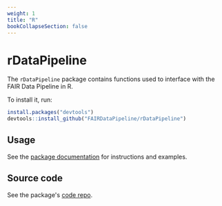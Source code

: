 ```yaml
---
weight: 1
title: "R"
bookCollapseSection: false
---
```


# rDataPipeline

The `rDataPipeline` package contains functions used to interface with the FAIR Data Pipeline in R.

To install it, run:

``` R
install.packages("devtools")
devtools::install_github("FAIRDataPipeline/rDataPipeline")
```

## Usage

See the [package documentation][docs] for instructions and examples.

## Source code

See the package's [code repo][repo].

[docs]: https://www.fairdatapipeline.org/rDataPipeline/index.html
[repo]: https://github.com/FAIRDataPipeline/rDataPipeline
